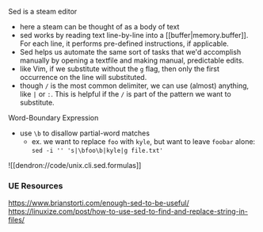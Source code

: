
Sed is a steam editor
- here a steam can be thought of as a body of text
- sed works by reading text line-by-line into a [[buffer|memory.buffer]]. For each line, it performs pre-defined instructions, if applicable.
- Sed helps us automate the same sort of tasks that we'd accomplish manually by opening a textfile and making manual, predictable edits.
- like Vim, if we substitute without the `g` flag, then only the first occurrence on the line will substituted.
- though `/` is the most common delimiter, we can use (almost) anything, like `|` or `:`. This is helpful if the `/` is part of the pattern we want to substitute.

Word-Boundary Expression
- use `\b` to disallow partial-word matches
	- ex. we want to replace `foo` with `kyle`, but want to leave `foobar` alone: `sed -i '' 's|\bfoo\b|kyle|g file.txt'`

![[dendron://code/unix.cli.sed.formulas]]

### UE Resources
https://www.brianstorti.com/enough-sed-to-be-useful/
https://linuxize.com/post/how-to-use-sed-to-find-and-replace-string-in-files/
